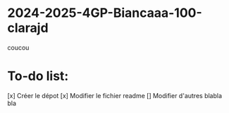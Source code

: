 # 2024-2025-4GP-Biancaaa-100-clarajd
coucou

# To-do list:

[x] Créer le dépot
[x] Modifier le fichier readme
[] Modifier d'autres blabla bla 
